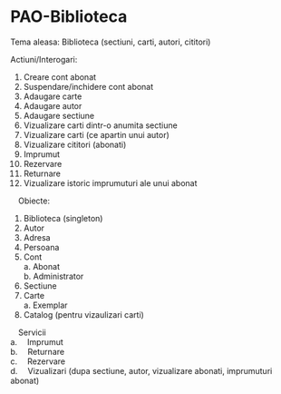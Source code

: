 # PAO-Biblioteca

Tema aleasa: Biblioteca (sectiuni, carti, autori, cititori)

Actiuni/Interogari:  
1.	Creare cont abonat  
2.	Suspendare/inchidere cont abonat  
3.	Adaugare carte  
4.	Adaugare autor  
5.	Adaugare sectiune  
6.	Vizualizare carti dintr-o anumita sectiune  
7.	Vizualizare carti (ce apartin unui autor)  
8.	Vizualizare cititori (abonati)  
9.	Imprumut  
10.	Rezervare  
11.	Returnare  
12.	Vizualizare istoric imprumuturi ale unui abonat  

 Obiecte:  
1.	Biblioteca (singleton)  
2.	Autor  
3.	Adresa  
4.	Persoana  
5.	Cont  
a.	Abonat  
b.	Administrator  
6.	Sectiune  
7.	Carte  
a.	Exemplar  
8.	Catalog (pentru vizaulizari carti)  

 Servicii  
a.	 Imprumut  
b.	 Returnare  
c.	 Rezervare  
d.	 Vizualizari (dupa sectiune, autor, vizualizare abonati, imprumuturi abonat)  
